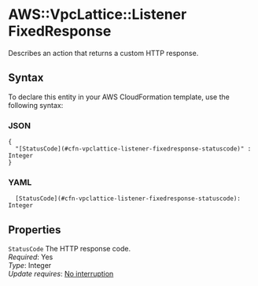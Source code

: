 # AWS::VpcLattice::Listener FixedResponse<a name="aws-properties-vpclattice-listener-fixedresponse"></a>

Describes an action that returns a custom HTTP response\.

## Syntax<a name="aws-properties-vpclattice-listener-fixedresponse-syntax"></a>

To declare this entity in your AWS CloudFormation template, use the following syntax:

### JSON<a name="aws-properties-vpclattice-listener-fixedresponse-syntax.json"></a>

```
{
  "[StatusCode](#cfn-vpclattice-listener-fixedresponse-statuscode)" : Integer
}
```

### YAML<a name="aws-properties-vpclattice-listener-fixedresponse-syntax.yaml"></a>

```
  [StatusCode](#cfn-vpclattice-listener-fixedresponse-statuscode): Integer
```

## Properties<a name="aws-properties-vpclattice-listener-fixedresponse-properties"></a>

`StatusCode`  <a name="cfn-vpclattice-listener-fixedresponse-statuscode"></a>
The HTTP response code\.  
*Required*: Yes  
*Type*: Integer  
*Update requires*: [No interruption](https://docs.aws.amazon.com/AWSCloudFormation/latest/UserGuide/using-cfn-updating-stacks-update-behaviors.html#update-no-interrupt)